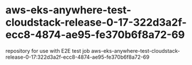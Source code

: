 # aws-eks-anywhere-test-cloudstack-release-0-17-322d3a2f-ecc8-4874-ae95-fe370b6f8a72-69
repository for use with E2E test job aws-eks-anywhere-test-cloudstack-release-0-17:322d3a2f-ecc8-4874-ae95-fe370b6f8a72-69
